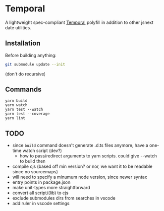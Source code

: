 
# Temporal

A lightweight spec-compliant [Temporal](https://github.com/tc39/proposal-temporal) polyfill in addition to other jsnext date utilities.

## Installation

Before building anything:

```sh
git submodule update --init
```

(don't do recursive)

## Commands

```
yarn build
yarn watch
yarn test --watch
yarn test --coverage
yarn lint
```

## TODO

- since `build` command doesn't generate .d.ts files anymore, have a one-time watch script (dev?)
  - how to pass/redirect arguments to yarn scripts. could give --watch to build then
- compile cjs (based off min version? or nor, we want it to be readable since no sourcemaps)
- will need to specify a minumum node version, since newer syntax
- entry points in package.json
- make unit-types more straightforward
- convert all script/(lib) to cjs
- exclude submodules dirs from searches in vscode
- add ruler in vscode settings
